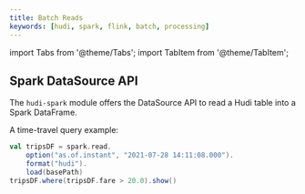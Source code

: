 ```yaml
---
title: Batch Reads
keywords: [hudi, spark, flink, batch, processing]
---
```

import Tabs from '@theme/Tabs';
import TabItem from '@theme/TabItem';

## Spark DataSource API

The `hudi-spark` module offers the DataSource API to read a Hudi table into a Spark DataFrame.

A time-travel query example:

```Scala
val tripsDF = spark.read.
    option("as.of.instant", "2021-07-28 14:11:08.000").
    format("hudi").
    load(basePath)
tripsDF.where(tripsDF.fare > 20.0).show()
```
